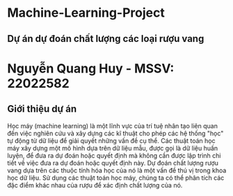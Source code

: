 # Machine-Learning-Project
## Dự án dự đoán chất lượng các loại rượu vang
# Nguyễn Quang Huy - MSSV: 22022582
## Giới thiệu dự án
Học máy (machine learning) là một lĩnh vực của trí tuệ nhân tạo liên quan đến việc nghiên cứu và xây dựng các kĩ thuật cho phép các hệ thống "học" tự động từ dữ liệu để giải quyết những vấn đề cụ thể. Các thuật toán học máy xây dựng một mô hình dựa trên dữ liệu mẫu, được gọi là dữ liệu huấn luyện, để đưa ra dự đoán hoặc quyết định mà không cần được lập trình chi tiết về việc đưa ra dự đoán hoặc quyết định này. Dự đoán chất lượng rượu vang dựa trên các thuộc tính hóa học của nó là một vấn đề thú vị trong khoa học dữ liệu. Sử dụng các thuật toán học máy, chúng ta có thể phân tích các đặc điểm khác nhau của rượu để xác định chất lượng của nó. 
